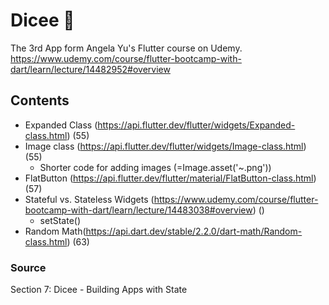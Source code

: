 # Dicee 🎲



The 3rd App form  Angela Yu's Flutter course on Udemy.
https://www.udemy.com/course/flutter-bootcamp-with-dart/learn/lecture/14482952#overview

## Contents 
- Expanded Class (https://api.flutter.dev/flutter/widgets/Expanded-class.html) (55)
- Image class (https://api.flutter.dev/flutter/widgets/Image-class.html) (55)
    - Shorter code for adding images (=Image.asset('~.png'))
- FlatButton (https://api.flutter.dev/flutter/material/FlatButton-class.html) (57)
- Stateful vs. Stateless Widgets (https://www.udemy.com/course/flutter-bootcamp-with-dart/learn/lecture/14483038#overview) ()
    - setState()
- Random Math(https://api.dart.dev/stable/2.2.0/dart-math/Random-class.html) (63)

### Source 
Section 7: Dicee - Building Apps with State
